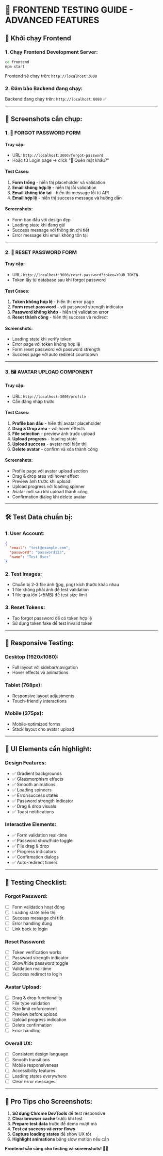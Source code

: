 # 🎨 FRONTEND TESTING GUIDE - ADVANCED FEATURES

## 🚀 **Khởi chạy Frontend**

### **1. Chạy Frontend Development Server:**

```bash
cd frontend
npm start
```

Frontend sẽ chạy trên: `http://localhost:3000`

### **2. Đảm bảo Backend đang chạy:**

Backend đang chạy trên: `http://localhost:8080` ✅

---

## 📸 **Screenshots cần chụp:**

### **1. 🔐 FORGOT PASSWORD FORM**

#### **Truy cập:**

- URL: `http://localhost:3000/forgot-password`
- Hoặc từ Login page → click "🔐 Quên mật khẩu?"

#### **Test Cases:**

1. **Form trống** - hiển thị placeholder và validation
2. **Email không hợp lệ** - hiển thị lỗi validation
3. **Email không tồn tại** - hiển thị message lỗi từ API
4. **Email hợp lệ** - hiển thị success message và hướng dẫn

#### **Screenshots:**

- Form ban đầu với design đẹp
- Loading state khi đang gửi
- Success message với thông tin chi tiết
- Error message khi email không tồn tại

---

### **2. 🔄 RESET PASSWORD FORM**

#### **Truy cập:**

- URL: `http://localhost:3000/reset-password?token=YOUR_TOKEN`
- Token lấy từ database sau khi forgot password

#### **Test Cases:**

1. **Token không hợp lệ** - hiển thị error page
2. **Form reset password** - với password strength indicator
3. **Password không khớp** - hiển thị validation error
4. **Reset thành công** - hiển thị success và redirect

#### **Screenshots:**

- Loading state khi verify token
- Error page với token không hợp lệ
- Form reset password với password strength
- Success page với auto redirect countdown

---

### **3. 🖼️ AVATAR UPLOAD COMPONENT**

#### **Truy cập:**

- URL: `http://localhost:3000/profile`
- Cần đăng nhập trước

#### **Test Cases:**

1. **Profile ban đầu** - hiển thị avatar placeholder
2. **Drag & Drop area** - với hover effects
3. **File selection** - preview ảnh trước upload
4. **Upload progress** - loading state
5. **Upload success** - avatar mới hiển thị
6. **Delete avatar** - confirm và xóa thành công

#### **Screenshots:**

- Profile page với avatar upload section
- Drag & drop area với hover effect
- Preview ảnh trước khi upload
- Upload progress với loading spinner
- Avatar mới sau khi upload thành công
- Confirmation dialog khi delete avatar

---

## 🛠️ **Test Data chuẩn bị:**

### **1. User Account:**

```json
{
  "email": "test@example.com",
  "password": "password123",
  "name": "Test User"
}
```

### **2. Test Images:**

- Chuẩn bị 2-3 file ảnh (jpg, png) kích thước khác nhau
- 1 file không phải ảnh để test validation
- 1 file quá lớn (>5MB) để test size limit

### **3. Reset Tokens:**

- Tạo forgot password để có token hợp lệ
- Sử dụng token fake để test invalid token

---

## 📱 **Responsive Testing:**

### **Desktop (1920x1080):**

- Full layout với sidebar/navigation
- Hover effects và animations

### **Tablet (768px):**

- Responsive layout adjustments
- Touch-friendly interactions

### **Mobile (375px):**

- Mobile-optimized forms
- Stack layout cho avatar upload

---

## 🎨 **UI Elements cần highlight:**

### **Design Features:**

- ✅ Gradient backgrounds
- ✅ Glassmorphism effects
- ✅ Smooth animations
- ✅ Loading spinners
- ✅ Error/success states
- ✅ Password strength indicator
- ✅ Drag & drop visuals
- ✅ Toast notifications

### **Interactive Elements:**

- ✅ Form validation real-time
- ✅ Password show/hide toggle
- ✅ File drag & drop
- ✅ Progress indicators
- ✅ Confirmation dialogs
- ✅ Auto-redirect timers

---

## 📝 **Testing Checklist:**

### **Forgot Password:**

- [ ] Form validation hoạt động
- [ ] Loading state hiển thị
- [ ] Success message chi tiết
- [ ] Error handling đúng
- [ ] Link back to login

### **Reset Password:**

- [ ] Token verification works
- [ ] Password strength indicator
- [ ] Show/hide password toggle
- [ ] Validation real-time
- [ ] Success redirect to login

### **Avatar Upload:**

- [ ] Drag & drop functionality
- [ ] File type validation
- [ ] Size limit enforcement
- [ ] Preview before upload
- [ ] Upload progress indication
- [ ] Delete confirmation
- [ ] Error handling

### **Overall UX:**

- [ ] Consistent design language
- [ ] Smooth transitions
- [ ] Mobile responsiveness
- [ ] Accessibility features
- [ ] Loading states everywhere
- [ ] Clear error messages

---

## 🎯 **Pro Tips cho Screenshots:**

1. **Sử dụng Chrome DevTools** để test responsive
2. **Clear browser cache** trước khi test
3. **Prepare test data** trước để demo mượt mà
4. **Test cả success và error flows**
5. **Capture loading states** để show UX tốt
6. **Highlight animations** bằng slow motion nếu cần

**Frontend sẵn sàng cho testing và screenshots! 📸✨**
